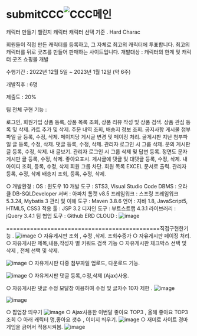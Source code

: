 # submitCCC![CCC메인](https://user-images.githubusercontent.com/118792887/214479791-822df0a8-42c1-4ad9-a945-9404beed174f.JPG)
캐릭터 만들기
챌린지 캐릭터 캐릭터
선택 기준 . Hard Charac

회원들이 직접 만든 캐릭터를 등록하고, 그 자체로 최고의 캐릭터에 투표합니다.
최고의 캐릭터를 뒤로 굿즈를 만들어 판매하는 사이트입니다.
개발대상 : 캐릭터의 한계 및 캐릭터 굿즈 쇼핑몰 개발

수행기간 : 2022년 12월 5일 ~ 2023년 1월 12일 (약 6주)

개발직후 : 6명

제출도 : 20%

팀 전체 구현 기능 :

로그인, 회원가입
상품 등록, 상품 목록 조회, 상품 리뷰 작성 및 상품 검색.
상품 관심 등록 및 삭제.
카트 추가 및 삭제.
주문 내역 조회, 배송지 정보 조회.
공지사항 게시물 첨부파일 글 등록, 수정, 삭제. 페이지당 게시글 변경 및 페이징 처리.
골게시판 지난 첨부파일 글 등록, 수정, 삭제. 댓글 등록, 수정, 삭제. 관리자 로그인 시 그룹 삭제.
문의 게시판 글 등록, 수정, 삭제. 내 글보기. 관리자 로그인 시 그룹 삭제 및 답변 등록.
정면도
문자 게시판 글 등록, 수정, 삭제. 좋아요표시. 게시글에 댓글 및 대댓글 등록, 수정, 삭제.
내 아이디 조회, 등록, 수정, 삭제
회원 그룹 차단. 회원 목록 EXCEL 문서로 출력.
관리자 등록, 수정, 삭제
배송지 조회, 등록, 수정, 삭제.



○ 개발환경 :
OS : 윈도우 10
개발 도구 : STS3, Visual Studio Code
DBMS : 오라클 DB-SQLDeveloper
서버 : 아파치 톰캣 v8.5
프레임워크 : 스프링 프레임워크 5.3.24, Mybatis 3
관리 및 이해 도구 ​​: Maven 3.8.6
언어 : 자바 1.8, JavaScript5, HTML5, CSS3
적용 툴 : JSP 3.2
디자인 도구 : 부트스트랩 4.3.1
라이브러리 : jQuery 3.4.1
팀 협업 도구 : Github
ERD CLOUD : 
![image](https://user-images.githubusercontent.com/118792887/214480751-46c1ce9e-b54a-4220-8221-ee45ed11c886.png)


=============================================직접구현한기능 
. ![image](https://user-images.githubusercontent.com/118792887/214479966-de3d7cf1-a33b-4ef8-964d-a29482685f3c.png)
○ 자유게시판 조회 , 수정 ,삭제. 조회수증가
○ 자유게시판 페이징 처리.  
○ 자유게시판 제목,내용,작성자 별 키워드 검색 기능 
○ 자유게시판 체크박스 선택 및 삭제 , 전체 선택 및 삭제.

![image](https://user-images.githubusercontent.com/118792887/214481568-2fc557b2-922a-4efe-979c-7e56466b3545.png)
○ 자유게시판 다중 첨부파일 업로드, 다운로드 기능.

![image](https://user-images.githubusercontent.com/118792887/214481694-65d1af32-ff3e-4044-aaec-2f6c5ed53d14.png)
○ 자유게시판 댓글 등록,수정,삭제  (Ajax)사용. 

○ 자유게시판 댓글 수정 모달창 이용하여 수정 및 글자수 10자 제한 .
![image](https://user-images.githubusercontent.com/118792887/214481918-31c5166c-69ab-4da7-9aae-fb1788b96f95.png)

![image](https://user-images.githubusercontent.com/118792887/214481800-fb4bd8c9-1354-40c8-aa8f-73fa34a871b5.png)

○ 팝업창 띄우기 
![image](https://user-images.githubusercontent.com/118792887/214482204-b3ae895a-a5cc-4101-9ace-6781205ff429.png)
○ Ajax사용한 이번달 좋아요 TOP3  , 올해 좋아요 TOP3  조회
○ 아래 캐릭터 명,좋아요 갯수 , 이미지 띄우기.
![image](https://user-images.githubusercontent.com/118792887/214482274-670f3a0c-7b93-44df-9957-24c7c9f89488.png)
○ 재미로 사이트 경마게임을 긁어서 적용시켜봄. 
![image](https://user-images.githubusercontent.com/118792887/214482536-2ec36cdd-6881-40a9-87ff-8330ec14c4fd.png)


